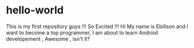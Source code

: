 # hello-world
This is my first repository guys !!!  So Excited !!!
Hi My name is Ebillson and I want to become a top programmer, I am about to learn Android developement , Awesome , isn't it?
